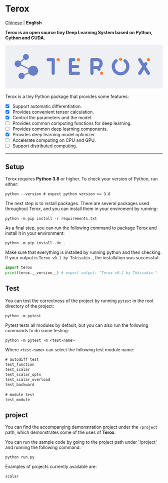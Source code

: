 # Terox

[Chinese](README_cn.md) | **English**

**Terox is an open source tiny Deep Learning System based on Python, Cython and CUDA.**

![img](asset/terox.png)

Terox is a tiny Python package that provides some features:
- [x] Support automatic differentiation.
- [x] Provides convenient tensor calculation.
- [x] Control the parameters and the model.
- [ ] Provides common computing functions for deep learning.
- [ ] Provides common deep learning components.
- [x] Provides deep learning model optimizer.
- [ ] Accelerate computing on CPU and GPU.
- [ ] Support distributed computing.

---

## Setup

Terox requires **Python 3.8** or higher. To check your version of Python, run either:

```Shell
python --version # expect python version >= 3.8
```

The next step is to install packages. There are several packages used throughout Terox, and you can install them in your enviroment by running:

```Shell
python -m pip install -r requirements.txt
```

As a final step, you can run the following command to package Terox and install it in your environment:

```Shell
python -m pip install -Ue .
```

Make sure that everything is installed by running python and then checking. If your output is `Terox v0.1 by Tokisakix.`, the installation was successful:

```Python
import terox
print(terox.__version__) # expect output: "Terox v0.1 by Tokisakix."
```

## Test

You can test the correctness of the project by running `pytest` in the root directory of the project:

```Shell
python -m pytest
```

Pytest tests all modules by default, but you can also run the following commands to do some testing:

```Shell
python -m pytest -m <test-name>
```

Where `<test-name>` can select the following test module name:

```Shell
# autodiff test
test_function
test_scalar
test_scalar_opts
test_scalar_overload
test_backward

# module test
test_module
```

## project

You can find the accompanying demonstration project under the `/project` path, which demonstrates some of the uses of **Terox**.

You can run the sample code by going to the project path under '/project' and running the following command:

```Shell
python run.py
```

Examples of projects currently available are:

```
scalar
```